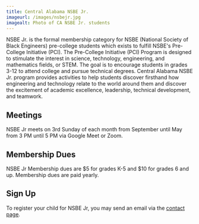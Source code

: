 ```yaml
---
title: Central Alabama NSBE Jr.
imageurl: /images/nsbejr.jpg
imagealt: Photo of CA NSBE Jr. students
---
```


NSBE Jr. is the formal membership category for NSBE (National Society of Black Engineers) pre-college students which exists to fulfill NSBE's Pre-College Initiative (PCI). The Pre-College Initiative (PCI) Program is designed to stimulate the interest in science, technology, engineering, and mathematics fields, or STEM. The goal is to encourage students in grades 3-12 to attend college and pursue technical degrees. Central Alabama NSBE Jr. program provides activities to help students discover firsthand how engineering and technology relate to the world around them and discover the excitement of academic excellence, leadership, technical development, and teamwork.

## Meetings 

NSBE Jr meets on 3rd Sunday of each month from September until May from
3 PM until 5 PM via Google Meet or Zoom.

## Membership Dues

NSBE Jr Membership dues are $5 for grades K-5 and $10 for grades 6 and up. Membership
dues are paid yearly.

## Sign Up 

To register your child for NSBE Jr, you may send an email via the 
[contact page](/contact).
